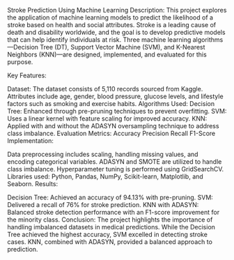 Stroke Prediction Using Machine Learning
Description:
This project explores the application of machine learning models to predict the likelihood of a stroke based on health and social attributes. Stroke is a leading cause of death and disability worldwide, and the goal is to develop predictive models that can help identify individuals at risk. Three machine learning algorithms—Decision Tree (DT), Support Vector Machine (SVM), and K-Nearest Neighbors (KNN)—are designed, implemented, and evaluated for this purpose.

Key Features:

Dataset:
The dataset consists of 5,110 records sourced from Kaggle. Attributes include age, gender, blood pressure, glucose levels, and lifestyle factors such as smoking and exercise habits.
Algorithms Used:
Decision Tree: Enhanced through pre-pruning techniques to prevent overfitting.
SVM: Uses a linear kernel with feature scaling for improved accuracy.
KNN: Applied with and without the ADASYN oversampling technique to address class imbalance.
Evaluation Metrics:
Accuracy
Precision
Recall
F1-Score
Implementation:

Data preprocessing includes scaling, handling missing values, and encoding categorical variables.
ADASYN and SMOTE are utilized to handle class imbalance.
Hyperparameter tuning is performed using GridSearchCV.
Libraries used: Python, Pandas, NumPy, Scikit-learn, Matplotlib, and Seaborn.
Results:

Decision Tree: Achieved an accuracy of 94.13% with pre-pruning.
SVM: Delivered a recall of 76% for stroke prediction.
KNN with ADASYN: Balanced stroke detection performance with an F1-score improvement for the minority class.
Conclusion:
The project highlights the importance of handling imbalanced datasets in medical predictions. While the Decision Tree achieved the highest accuracy, SVM excelled in detecting stroke cases. KNN, combined with ADASYN, provided a balanced approach to prediction.

